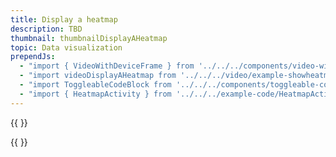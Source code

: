 ```yaml
---
title: Display a heatmap
description: TBD
thumbnail: thumbnailDisplayAHeatmap
topic: Data visualization
prependJs:
  - "import { VideoWithDeviceFrame } from '../../../components/video-with-device-frame'"
  - "import videoDisplayAHeatmap from '../../../video/example-showheatmapdata.mp4'"
  - "import ToggleableCodeBlock from '../../../components/toggleable-code-block'"
  - "import { HeatmapActivity } from '../../../example-code/HeatmapActivity.js'"
---
```


{{
  <VideoWithDeviceFrame 
    videoFile={videoDisplayAHeatmap}
    rotation="horizontal"
    device="pixel-2"
  />
}}

<!-- Any notes about this example would go here.  -->

{{
  <ToggleableCodeBlock 
    codeSnippet={HeatmapActivity}
  />
}}
